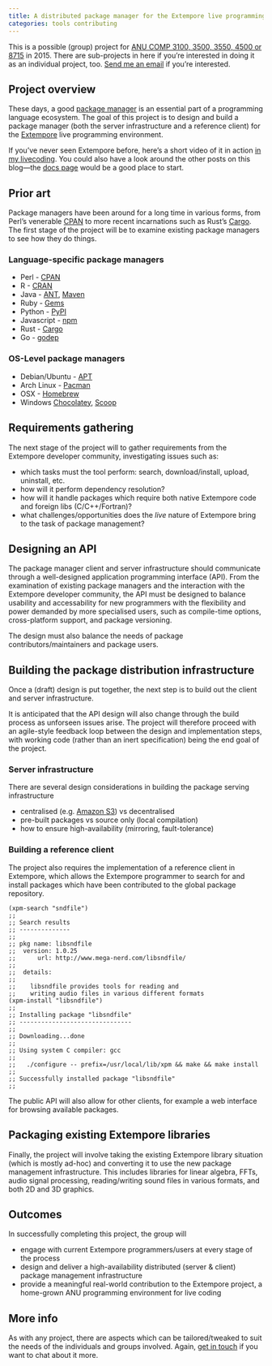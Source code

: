 ```yaml
---
title: A distributed package manager for the Extempore live programming environment
categories: tools contributing
---
```


This is a possible (group) project for [ANU COMP 3100, 3500, 3550, 4500
or 8715](http://cs.anu.edu.au/courses/COMP3100/) in 2015. There are
sub-projects in here if you’re interested in doing it as an individual
project, too. [Send me an email](mailto:ben.swift@anu.edu.au) if you’re
interested.

## Project overview

These days, a good [package
manager](http://en.wikipedia.org/wiki/Package_manager) is an essential
part of a programming language ecosystem. The goal of this project is to
design and build a package manager (both the server infrastructure and a
reference client) for the [Extempore](http://extempore.moso.com.au) live
programming environment.

If you’ve never seen Extempore before, here’s a short video of it in
action [in my livecoding](https://vimeo.com/78788032). You could also
have a look around the other posts on this blog—the [docs
page](../extempore-docs/index.org) would be a good place to start.

## Prior art

Package managers have been around for a long time in various forms, from
Perl’s venerable [CPAN](http://www.cpan.org/) to more recent
incarnations such as Rust’s [Cargo](https://crates.io/). The first stage
of the project will be to examine existing package managers to see how
they do things.

### Language-specific package managers

-   Perl - [CPAN](http://www.cpan.org/)
-   R - [CRAN](http://cran.r-project.org/)
-   Java - [ANT](http://ant.apache.org/),
    [Maven](http://maven.apache.org/)
-   Ruby - [Gems](https://rubygems.org/)
-   Python - [PyPI](https://pypi.python.org/pypi/pip)
-   Javascript - [npm](https://www.npmjs.com/)
-   Rust - [Cargo](https://crates.io/)
-   Go - [godep](https://github.com/tools/godep)

### OS-Level package managers

-   Debian/Ubuntu - [APT](https://wiki.debian.org/Apt)
-   Arch Linux - [Pacman](https://wiki.archlinux.org/index.php/pacman)
-   OSX - [Homebrew](http://brew.sh)
-   Windows [Chocolatey](https://chocolatey.org/),
    [Scoop](http://scoop.sh)

## Requirements gathering

The next stage of the project will to gather requirements from the
Extempore developer community, investigating issues such as:

-   which tasks must the tool perform: search, download/install, upload,
    uninstall, etc.
-   how will it perform dependency resolution?
-   how will it handle packages which require both native Extempore code
    and foreign libs (C/C++/Fortran)?
-   what challenges/opportunities does the *live* nature of Extempore
    bring to the task of package management?

## Designing an API

The package manager client and server infrastructure should communicate
through a well-designed application programming interface (API). From
the examination of existing package managers and the interaction with
the Extempore developer community, the API must be designed to balance
usability and accessability for new programmers with the flexibility and
power demanded by more specialised users, such as compile-time options,
cross-platform support, and package versioning.

The design must also balance the needs of package
contributors/maintainers and package users.

## Building the package distribution infrastructure

Once a (draft) design is put together, the next step is to build out the
client and server infrastructure.

It is anticipated that the API design will also change through the build
process as unforseen issues arise. The project will therefore proceed
with an agile-style feedback loop between the design and implementation
steps, with working code (rather than an inert specification) being the
end goal of the project.

### Server infrastructure

There are several design considerations in building the package serving
infrastructure

-   centralised (e.g. [Amazon S3](http://aws.amazon.com/s3/)) vs
    decentralised
-   pre-built packages vs source only (local compilation)
-   how to ensure high-availability (mirroring, fault-tolerance)

### Building a reference client

The project also requires the implementation of a reference client in
Extempore, which allows the Extempore programmer to search for and
install packages which have been contributed to the global package
repository.

``` {.extempore}
(xpm-search "sndfile")
;;
;; Search results
;; --------------
;;
;; pkg name: libsndfile
;;  version: 1.0.25
;;      url: http://www.mega-nerd.com/libsndfile/
;;
;;  details:
;;
;;    libsndfile provides tools for reading and
;;    writing audio files in various different formats
(xpm-install "libsndfile")
;;
;; Installing package "libsndfile"
;; -------------------------------
;;
;; Downloading...done
;;
;; Using system C compiler: gcc
;;
;;   ./configure -- prefix=/usr/local/lib/xpm && make && make install
;;
;; Successfully installed package "libsndfile"
;;
```

The public API will also allow for other clients, for example a web
interface for browsing available packages.

## Packaging existing Extempore libraries

Finally, the project will involve taking the existing Extempore library
situation (which is mostly ad-hoc) and converting it to use the new
package management infrastructure. This includes libraries for linear
algebra, FFTs, audio signal processing, reading/writing sound files in
various formats, and both 2D and 3D graphics.

## Outcomes

In successfully completing this project, the group will

-   engage with current Extempore programmers/users at every stage of
    the process
-   design and deliver a high-availability distributed (server & client)
    package management infrastructure
-   provide a meaningful real-world contribution to the Extempore
    project, a home-grown ANU programming environment for live coding

## More info

As with any project, there are aspects which can be tailored/tweaked to
suit the needs of the individuals and groups involved. Again, [get in
touch](mailto:ben.swift@anu.edu.au) if you want to chat about it more.

